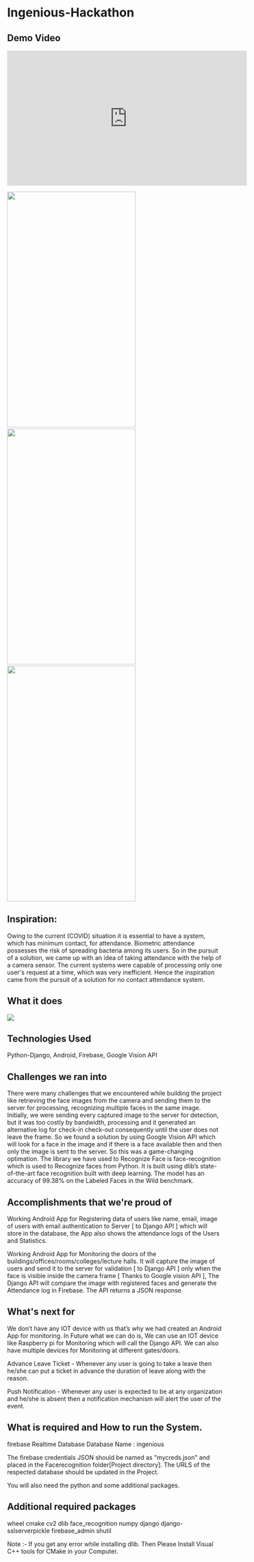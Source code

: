 # Ingenious-Hackathon

## Demo Video

<iframe width="560" height="315" src="https://www.youtube.com/embed/DteJqgMTaok" title="YouTube video player" frameborder="0" allow="accelerometer; autoplay; clipboard-write; encrypted-media; gyroscope; picture-in-picture" allowfullscreen></iframe>


<img src="https://user-images.githubusercontent.com/30389552/112749235-a7766d00-8fde-11eb-944f-47c0ab27af37.gif" width="300px" height="550px"/>&nbsp;&nbsp;&nbsp;<img src="https://user-images.githubusercontent.com/30389552/112749551-9b8baa80-8fe0-11eb-832d-ad5a359fbf0d.gif" width="300px" height="550px"/>&nbsp;&nbsp;&nbsp;&nbsp;<img src="https://user-images.githubusercontent.com/30389552/112749683-8cf1c300-8fe1-11eb-87ec-b70cbe30720c.gif" width="300px" height="550px"/>

## Inspiration:

Owing to the current (COVID) situation it is essential to have a system, which has minimum contact, for attendance. Biometric attendance possesses the risk of spreading bacteria among its users. So in the pursuit of a solution, we came up with an idea of taking attendance with the help of a camera sensor. The current systems were capable of processing only one user's request at a time, which was very inefficient. Hence the inspiration came from the pursuit of a solution for no contact attendance system.

## What it does

<img src="https://user-images.githubusercontent.com/48802492/112749574-cd9d0c80-8fe0-11eb-91de-646e1e0bed1a.png"/>

## Technologies Used

Python-Django, Android, Firebase, Google Vision API

## Challenges we ran into

There were many challenges that we encountered while building the project like retrieving the face images from the camera and sending them to the server for processing, recognizing multiple faces in the same image. Initially, we were sending every captured image to the server for detection, but it was too costly by bandwidth, processing and it generated an alternative log for check-in check-out consequently until the user does not leave the frame. So we found a solution by using Google Vision API which will look for a face in the image and if there is a face available then and then only the image is sent to the server. So this was a game-changing optimation. The library we have used to Recognize Face is face-recognition which is used to Recognize faces from Python. It is built using dlib’s state-of-the-art face recognition built with deep learning. The model has an accuracy of 99.38% on the Labeled Faces in the Wild benchmark.


## Accomplishments that we're proud of

Working Android App for Registering data of users like name, email, image of users with email authentication to Server [ to Django API ] which will store in the database, the App also shows the attendance logs of the Users and Statistics.

Working Android App for Monitoring the doors of the buildings/offices/rooms/colleges/lecture halls. It will capture the image of users and send it to the server for validation [ to Django API ] only when the face is visible inside the camera frame [ Thanks to Google vision API ], The Django API will compare the image with registered faces and generate the Attendance log in Firebase. The API returns a JSON response.

## What's next for 

We don’t have any IOT device with us that’s why we had created an Android App for monitoring. In Future what we can do is, We can use an IOT device like Raspberry pi for Monitoring which will call the Django API. We can also have multiple devices for Monitoring at different gates/doors.

Advance Leave Ticket - Whenever any user is going to take a leave then he/she can put a ticket in advance the duration of leave along with the reason.

Push Notification - Whenever any user is expected to be at any organization and he/she is absent then a notification mechanism will alert the user of the event.


## What is required and How to run the System.

firebase Realtime Database
Database Name : ingenious

The firebase credentials JSON should be named as "mycreds.json" and placed in the Facerecognition folder[Project directory].
The URLS of the respected database should be updated in the Project.

You will also need the python and some additional packages.

Additional required packages
----------------------------
wheel
cmake
cv2
dlib
face_recognition
numpy
django
django-sslserverpickle
firebase_admin
shutil

Note :- If you get any error while installing dlib. Then Please Install Visual C++ tools for CMake in your Computer.




